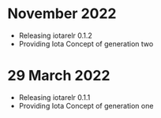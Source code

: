 # November 2022
* Releasing iotarelr 0.1.2
* Providing Iota Concept of generation two

# 29 March 2022
* Releasing iotarelr 0.1.1
* Providing Iota Concept of generation one

